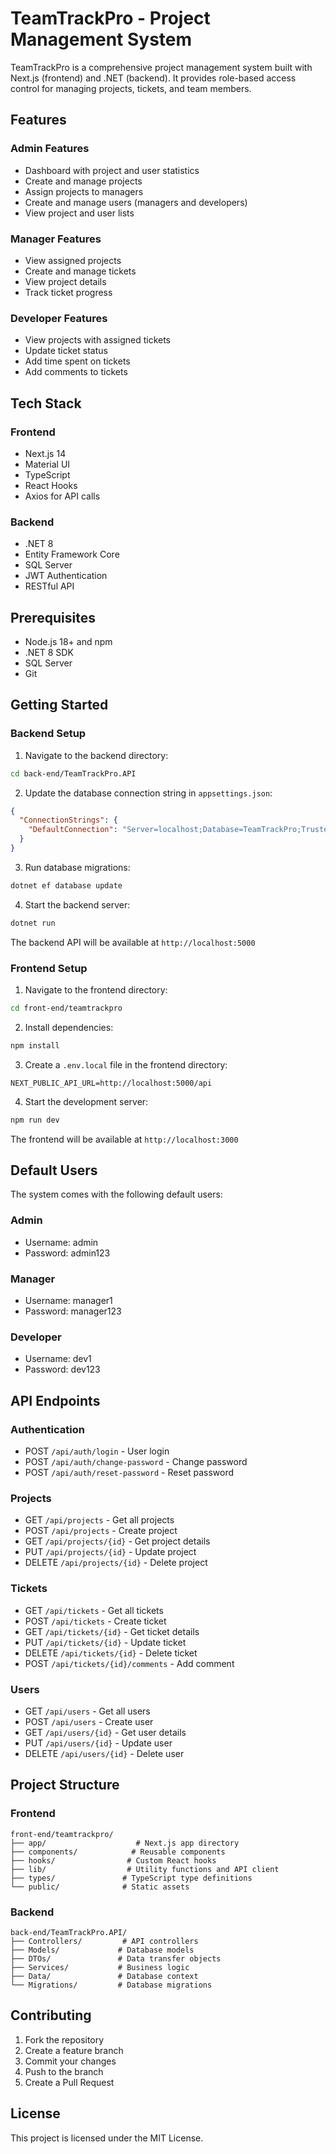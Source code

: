 # TeamTrackPro - Project Management System

TeamTrackPro is a comprehensive project management system built with Next.js (frontend) and .NET (backend). It provides role-based access control for managing projects, tickets, and team members.

## Features

### Admin Features
- Dashboard with project and user statistics
- Create and manage projects
- Assign projects to managers
- Create and manage users (managers and developers)
- View project and user lists

### Manager Features
- View assigned projects
- Create and manage tickets
- View project details
- Track ticket progress

### Developer Features
- View projects with assigned tickets
- Update ticket status
- Add time spent on tickets
- Add comments to tickets

## Tech Stack

### Frontend
- Next.js 14
- Material UI
- TypeScript
- React Hooks
- Axios for API calls

### Backend
- .NET 8
- Entity Framework Core
- SQL Server
- JWT Authentication
- RESTful API

## Prerequisites

- Node.js 18+ and npm
- .NET 8 SDK
- SQL Server
- Git

## Getting Started

### Backend Setup

1. Navigate to the backend directory:
```bash
cd back-end/TeamTrackPro.API
```

2. Update the database connection string in `appsettings.json`:
```json
{
  "ConnectionStrings": {
    "DefaultConnection": "Server=localhost;Database=TeamTrackPro;Trusted_Connection=True;TrustServerCertificate=True;"
  }
}
```

3. Run database migrations:
```bash
dotnet ef database update
```

4. Start the backend server:
```bash
dotnet run
```

The backend API will be available at `http://localhost:5000`

### Frontend Setup

1. Navigate to the frontend directory:
```bash
cd front-end/teamtrackpro
```

2. Install dependencies:
```bash
npm install
```

3. Create a `.env.local` file in the frontend directory:
```
NEXT_PUBLIC_API_URL=http://localhost:5000/api
```

4. Start the development server:
```bash
npm run dev
```

The frontend will be available at `http://localhost:3000`

## Default Users

The system comes with the following default users:

### Admin
- Username: admin
- Password: admin123

### Manager
- Username: manager1
- Password: manager123

### Developer
- Username: dev1
- Password: dev123

## API Endpoints

### Authentication
- POST `/api/auth/login` - User login
- POST `/api/auth/change-password` - Change password
- POST `/api/auth/reset-password` - Reset password

### Projects
- GET `/api/projects` - Get all projects
- POST `/api/projects` - Create project
- GET `/api/projects/{id}` - Get project details
- PUT `/api/projects/{id}` - Update project
- DELETE `/api/projects/{id}` - Delete project

### Tickets
- GET `/api/tickets` - Get all tickets
- POST `/api/tickets` - Create ticket
- GET `/api/tickets/{id}` - Get ticket details
- PUT `/api/tickets/{id}` - Update ticket
- DELETE `/api/tickets/{id}` - Delete ticket
- POST `/api/tickets/{id}/comments` - Add comment

### Users
- GET `/api/users` - Get all users
- POST `/api/users` - Create user
- GET `/api/users/{id}` - Get user details
- PUT `/api/users/{id}` - Update user
- DELETE `/api/users/{id}` - Delete user

## Project Structure

### Frontend
```
front-end/teamtrackpro/
├── app/                    # Next.js app directory
├── components/            # Reusable components
├── hooks/                # Custom React hooks
├── lib/                  # Utility functions and API client
├── types/               # TypeScript type definitions
└── public/              # Static assets
```

### Backend
```
back-end/TeamTrackPro.API/
├── Controllers/         # API controllers
├── Models/             # Database models
├── DTOs/               # Data transfer objects
├── Services/           # Business logic
├── Data/               # Database context
└── Migrations/         # Database migrations
```

## Contributing

1. Fork the repository
2. Create a feature branch
3. Commit your changes
4. Push to the branch
5. Create a Pull Request

## License

This project is licensed under the MIT License. 
